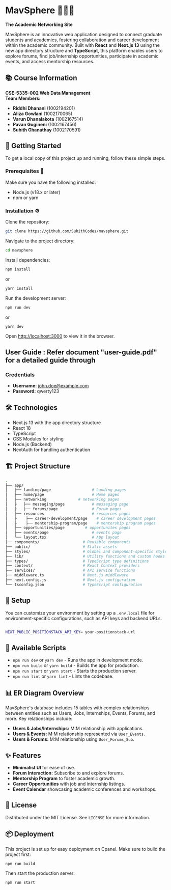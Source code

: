 # MavSphere 🧑‍🎓🌐

**The Academic Networking Site**

MavSphere is an innovative web application designed to connect graduate students and academics, fostering collaboration and career development within the academic community. Built with **React** and **Next.js 13** using the new app directory structure and **TypeScript**, this platform enables users to explore forums, find job/internship opportunities, participate in academic events, and access mentorship resources.

## 📚 Course Information

**CSE-5335-002 Web Data Management**  
**Team Members:**

- **Riddhi Dhanani** (1002194201)
- **Aliza Gowlani** (1002170065)
- **Varun Dhanalakota** (1002167514)
- **Pavan Gogineni** (1002167456)
- **Suhith Ghanathay** (1002170591)

## 🚀 Getting Started

To get a local copy of this project up and running, follow these simple steps.

### Prerequisites 🧰

Make sure you have the following installed:

- Node.js (v18.x or later)
- npm or yarn

### Installation ⚙️

Clone the repository:

```bash
git clone https://github.com/SuhithCodes/mavsphere.git
```

Navigate to the project directory:

```bash
cd mavsphere
```

Install dependencies:

```bash
npm install
```

or

```bash
yarn install
```

Run the development server:

```bash
npm run dev
```

or

```bash
yarn dev
```

Open [http://localhost:3000](http://localhost:3000) to view it in the browser.

## User Guide : Refer document "user-guide.pdf" for a detailed guide through

### Credentials

- **Username:** john.doe@example.com
- **Password:** qwerty123

## 🛠️ Technologies

- Next.js 13 with the app directory structure
- React 18
- TypeScript
- CSS Modules for styling
- Node.js (Backend)
- NextAuth for handling authentication

## 🏗️ Project Structure

```bash
.
├── app/
│   ├── landing/page                  # Landing pages
│   ├── home/page                     # Home pages
│   ├── networking              # networking pages
│   ├   ├── messaging/page            # messaging page
│   ├   ├── forums/page               # Forum pages
│   ├── resources                     # resources pages
│   ├    ├── career-development/page    # career development pages
│   ├    ├── mentorship-program/page    # mentorship program pages
│   ├── opportunities/page         # opportunites pages
│   ├── events/page                   # events page
│   └── layout.tsx                    # App layout
├── components/                   # Reusable components
├── public/                       # Static assets
├── styles/                       # Global and component-specific styles
├── lib/                          # Utility functions and custom hooks
├── types/                        # TypeScript type definitions
├── context/                      # React Context providers
├── services/                     # API service functions
├── middleware.ts                 # Next.js middleware
├── next.config.js                # Next.js configuration
└── tsconfig.json                 # TypeScript configuration
```

## 🔧 Setup

You can customize your environment by setting up a `.env.local` file for environment-specific configurations, such as API keys and backend URLs.

```bash

NEXT_PUBLIC_POSITIONSTACK_API_KEY= your-positionstack-url
```

## 📜 Available Scripts

- `npm run dev` or `yarn dev` - Runs the app in development mode.
- `npm run build` or `yarn build` - Builds the app for production.
- `npm run start` or `yarn start` - Starts the production server.
- `npm run lint` or `yarn lint` - Lints the codebase.

## 📊 ER Diagram Overview

MavSphere's database includes 15 tables with complex relationships between entities such as Users, Jobs, Internships, Events, Forums, and more. Key relationships include:

- **Users & Jobs/Internships:** M:M relationship with applications.
- **Users & Events:** M:M relationship represented via `User_Events`.
- **Users & Forums:** M:M relationship using `User_Forums_Sub`.

## ✨ Features

- **Minimalist UI** for ease of use.
- **Forum Interaction:** Subscribe to and explore forums.
- **Mentorship Program** to foster academic growth.
- **Career Opportunities** with job and internship listings.
- **Event Calendar** showcasing academic conferences and workshops.

## 📄 License

Distributed under the MIT License. See `LICENSE` for more information.

## 📦 Deployment

This project is set up for easy deployment on Cpanel. Make sure to build the project first:

```bash
npm run build
```

Then start the production server:

```bash
npm run start
```
